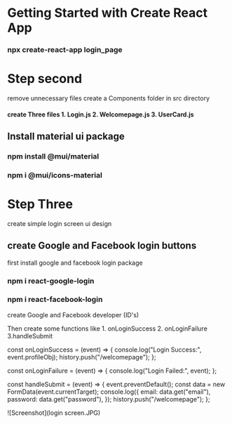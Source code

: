 # Getting Started with Create React App

### npx create-react-app login_page

# Step second

remove unnecessary files
create a Components folder in src directory

#### create Three files 1. Login.js 2. Welcomepage.js 3. UserCard.js

## Install material ui package

### npm install @mui/material

### npm i @mui/icons-material

# Step Three

create simple login screen ui design

## create Google and Facebook login buttons

first install google and facebook login package

### npm i react-google-login

### npm i react-facebook-login

create Google and Facebook developer (ID's)

Then create some functions like 1. onLoginSuccess 2. onLoginFailure 3.handleSubmit

const onLoginSuccess = (event) => {
console.log("Login Success:", event.profileObj);
history.push("/welcomepage");
};

const onLoginFailure = (event) => {
console.log("Login Failed:", event);
};

const handleSubmit = (event) => {
event.preventDefault();
const data = new FormData(event.currentTarget);
console.log({
email: data.get("email"),
password: data.get("password"),
});
history.push("/welcomepage");
};

![Screenshot](login screen.JPG)
